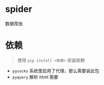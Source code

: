 # spider
数据爬虫

# 依赖

> 使用 `pip install <依赖>` 安装依赖

- `pysocks` 系统里启用了代理，那么需要装此包
- `pyquery` 解析 html 需要

